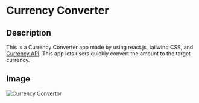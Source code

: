 # Currency Converter

## Description

This is a Currency Converter app made by using react.js, tailwind CSS, and [Currency API](https://github.com/fawazahmed0/currency-api). This app lets users quickly convert the amount to the target currency.

## Image

![Currency Convertor](https://i.postimg.cc/QdpxnkdW/currency-conv.png)

